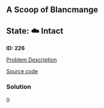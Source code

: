## A Scoop of Blancmange

## State: :cloud: **Intact**

**ID: 226**

[Problem Description](https://projecteuler.net/problem=226)

[Source code](main.cpp)

### Solution
0